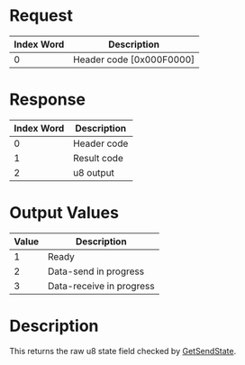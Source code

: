 # Request

| Index Word | Description                |
|------------|----------------------------|
| 0          | Header code \[0x000F0000\] |

# Response

| Index Word | Description |
|------------|-------------|
| 0          | Header code |
| 1          | Result code |
| 2          | u8 output   |

# Output Values

| Value | Description              |
|-------|--------------------------|
| 1     | Ready                    |
| 2     | Data-send in progress    |
| 3     | Data-receive in progress |

# Description

This returns the raw u8 state field checked by
[GetSendState](IRU:GetSendState "wikilink").